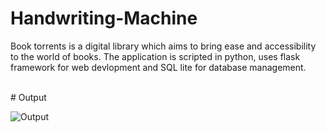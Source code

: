 # Handwriting-Machine
Book torrents is a digital library which aims to bring ease and accessibility to the world of books. The application is scripted in python, uses flask framework for web devlopment and SQL lite for database management.

<br>
# Output

![Output](https://github.com/Shivraj-123/BookTorrents/assets/110761368/50bf0376-5705-4510-86fb-ce7507a5613d)
